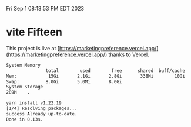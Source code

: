 Fri Sep  1 08:13:53 PM EDT 2023

# vite Fifteen


This project is live at [https://marketingpreference.vercel.app/](https://marketingpreference.vercel.app/) thanks to Vercel.

```bash
System Memory
               total        used        free      shared  buff/cache   available
Mem:            15Gi       2.1Gi       2.8Gi       338Mi        10Gi        12Gi
Swap:          8.0Gi       5.0Mi       8.0Gi
System Storage
289M	.
```
```bash
yarn install v1.22.19
[1/4] Resolving packages...
success Already up-to-date.
Done in 0.13s.
```
